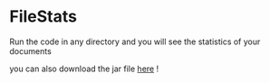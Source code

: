 # FileStats

Run the code in any directory and you will see the statistics of your documents

you can also download the jar file [here](https://github.com/JulesG10/FileStats/tree/master/out/build) !
